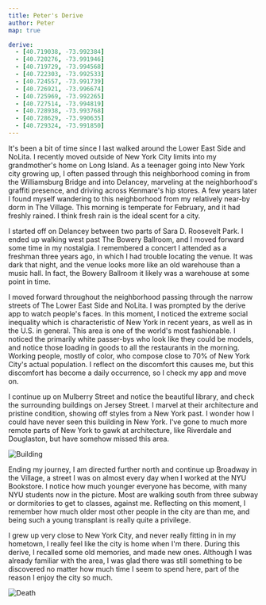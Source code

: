 ```yaml
---
title: Peter's Derive
author: Peter
map: true

derive:
  - [40.719038, -73.992384]
  - [40.720276, -73.991946]
  - [40.719729, -73.994568]
  - [40.722303, -73.992533]
  - [40.724557, -73.991739]
  - [40.726921, -73.996674]
  - [40.725969, -73.992265]
  - [40.727514, -73.994819]
  - [40.728938, -73.993768]
  - [40.728629, -73.990635]
  - [40.729324, -73.991850]
---
```


It's been a bit of time since I last walked around the Lower East Side and NoLita. I recently moved outside of New York City limits into my grandmother's home on Long Island. As a teenager going into New York city growing up, I often passed through this neighborhood coming in from the Williamsburg Bridge and into Delancey, marveling at the neighborhood's graffiti presence, and driving across Kenmare's hip stores. A few years later I found myself wandering to this neighborhood from my relatively near-by dorm in The Village. This morning is temperate for February, and it had freshly rained. I think fresh rain is the ideal scent for a city.

I started off on Delancey between two parts of Sara D. Roosevelt Park. I ended up walking west past The Bowery Ballroom, and I moved forward some time in my nostalgia. I remembered a concert I attended as a freshman three years ago, in which I had trouble locating the venue. It was dark that night, and the venue looks more like an old warehouse than a music hall. In fact, the Bowery Ballroom it likely was a warehouse at some point in time.

I moved forward throughout the neighborhood passing through the narrow streets of The Lower East Side and NoLita. I was prompted by the derive app to watch people's faces. In this moment, I noticed the extreme social inequality which is characteristic of New York in recent years, as well as in the U.S. in general. This area is one of the world's most fashionable. I noticed the primarily white passer-bys who look like they could be models, and notice those loading in goods to all the restaurants in the morning. Working people, mostly of color, who compose close to 70% of New York City's actual population. I reflect on the discomfort this causes me, but this discomfort has become a daily occurrence, so I check my app and move on.

I continue up on Mulberry Street and notice the beautiful library, and check the surrounding buildings on Jersey Street. I marvel at their architecture and pristine condition, showing off styles from a New York past. I wonder how I could have never seen this building in New York. I've gone to much more remote parts of New York to gawk at architecture, like Riverdale and Douglaston, but have somehow missed this area.

![Building](https://i.imgur.com/O6R4gM7.jpg)

Ending my journey, I am directed further north and continue up Broadway in the Village, a street I was on almost every day when I worked at the NYU Bookstore. I notice how much younger everyone has become, with many NYU students now in the picture. Most are walking south from three subway or dormitories to get to classes, against me. Reflecting on this moment, I remember how much older most other people in the city are than me, and being such a young transplant is really quite a privilege.

I grew up very close to New York City, and never really fitting in in my hometown, I really feel like the city is home when I'm there. During this derive, I recalled some old memories, and made new ones. Although I was already familiar with the area, I was glad there was still something to be discovered no matter how much time I seem to spend here, part of the reason I enjoy the city so much.

![Death](https://scontent.fyxk1-1.fna.fbcdn.net/v/t34.0-12/28308353_1859209067424536_854628490_n.jpg?oh=32489daeb1c50313766105211c9a78bb&oe=5A8E03CB)
